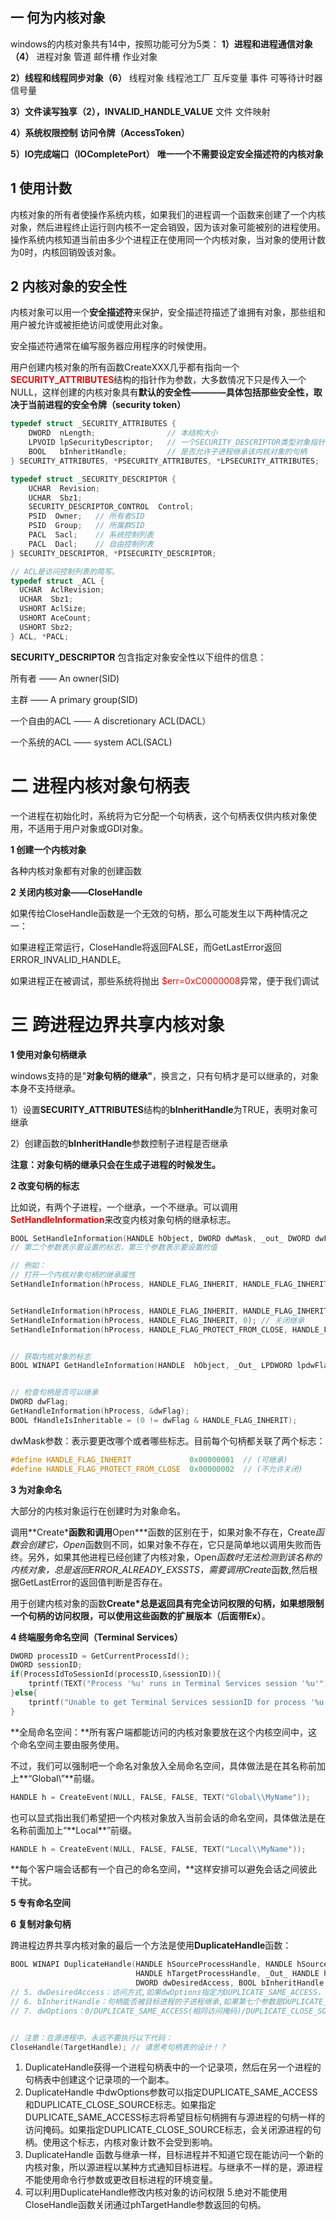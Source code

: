 ## 一 何为内核对象
windows的内核对象共有14中，按照功能可分为5类：
**1）进程和进程通信对象（4）**
  进程对象  管道 邮件槽  作业对象

**2）线程和线程同步对象（6）**
  线程对象 线程池工厂 互斥变量 事件 可等待计时器 信号量

**3）文件读写独享（2），INVALID_HANDLE_VALUE**
  文件 文件映射

**4）系统权限控制**
**访问令牌（AccessToken）**

**5）IO完成端口（IOCompletePort）**
**唯一一个不需要设定安全描述符的内核对象**

## 1 使用计数

内核对象的所有者使操作系统内核，如果我们的进程调一个函数来创建了一个内核对象，然后进程终止运行则内核不一定会销毁，因为该对象可能被别的进程使用。操作系统内核知道当前由多少个进程正在使用同一个内核对象，当对象的使用计数为0时，内核回销毁该对象。

## 2 内核对象的安全性

内核对象可以用一个**安全描述符**来保护，安全描述符描述了谁拥有对象，那些组和用户被允许或被拒绝访问或使用此对象。

安全描述符通常在编写服务器应用程序的时候使用。

用户创建内核对象的所有函数CreateXXX几乎都有指向一个<font color=red>**SECURITY_ATTRIBUTES**</font>结构的指针作为参数，大多数情况下只是传入一个NULL，这样创建的内核对象具有**默认的安全性————具体包括那些安全性，取决于当前进程的安全令牌（security token）**

```c
typedef struct _SECURITY_ATTRIBUTES {
    DWORD  nLength;                // 本结构大小
    LPVOID lpSecurityDescriptor;   // 一个SECURITY_DESCRIPTOR类型对象指针
    BOOL   bInheritHandle;         // 是否允许子进程继承该内核对象的句柄
} SECURITY_ATTRIBUTES, *PSECURITY_ATTRIBUTES, *LPSECURITY_ATTRIBUTES;

typedef struct _SECURITY_DESCRIPTOR {
    UCHAR  Revision;
    UCHAR  Sbz1;
    SECURITY_DESCRIPTOR_CONTROL  Control;
    PSID  Owner;   // 所有者SID
    PSID  Group;   // 所属群SID
    PACL  Sacl;    // 系统控制列表
    PACL  Dacl;    // 自由控制列表
} SECURITY_DESCRIPTOR, *PISECURITY_DESCRIPTOR;

// ACL是访问控制列表的简写。
typedef struct _ACL {
  UCHAR  AclRevision;
  UCHAR  Sbz1;
  USHORT AclSize;
  USHORT AceCount;
  USHORT Sbz2;
} ACL, *PACL;
```

**SECURITY_DESCRIPTOR** 包含指定对象安全性以下组件的信息：

所有者 —— An owner(SID)

主群 —— A primary group(SID)

一个自由的ACL —— A discretionary ACL(DACL）

一个系统的ACL —— system ACL(SACL)

# 二 进程内核对象句柄表

一个进程在初始化时，系统将为它分配一个句柄表，这个句柄表仅供内核对象使用，不适用于用户对象或GDI对象。

**1 创建一个内核对象**

各种内核对象都有对象的创建函数



**2 关闭内核对象——CloseHandle**

如果传给CloseHandle函数是一个无效的句柄，那么可能发生以下两种情况之一：

如果进程正常运行，CloseHandle将返回FALSE，而GetLastError返回ERROR_INVALID_HANDLE。

如果进程正在被调试，那些系统将抛出<font color=red> $err=0xC0000008</font>异常，便于我们调试

# 三 跨进程边界共享内核对象

**1 使用对象句柄继承**

windows支持的是"**对象句柄的继承"**，换言之，只有句柄才是可以继承的，对象本身不支持继承。

1）设置**SECURITY_ATTRIBUTES**结构的**bInheritHandle**为TRUE，表明对象可继承

2）创建函数的**bInheritHandle**参数控制子进程是否继承

**注意：对象句柄的继承只会在生成子进程的时候发生。**



**2 改变句柄的标志**

比如说，有两个子进程，一个继承，一个不继承。可以调用<font color=red>**SetHandleInformation**</font>来改变内核对象句柄的继承标志。

```c
BOOL SetHandleInformation(HANDLE hObject, DWORD dwMask, _out_ DWORD dwFlags);
// 第二个参数表示要设置的标志，第三个参数表示要设置的值

// 例如：
// 打开一个内核对象句柄的继承属性
SetHandleInformation(hProcess, HANDLE_FLAG_INHERIT, HANDLE_FLAG_INHERIT);


SetHandleInformation(hProcess, HANDLE_FLAG_INHERIT, HANDLE_FLAG_INHERIT); // 允许进程被继承
SetHandleInformation(hProcess, HANDLE_FLAG_INHERIT, 0); // 关闭继承
SetHandleInformation(hProcess, HANDLE_FLAG_PROTECT_FROM_CLOSE, HANDLE_FLAG_PROTECT_FROM_CLOSE); // 不允许关闭


// 获取内核对象的标志
BOOL WINAPI GetHandleInformation(HANDLE  hObject, _Out_ LPDWORD lpdwFlags);


// 检查句柄是否可以继承
DWORD dwFlag;
GetHandleInformation(hProcess, &dwFlag);
BOOL fHandleIsInheritable = (0 != dwFlag & HANDLE_FLAG_INHERIT);
```

dwMask参数：表示要更改哪个或者哪些标志。目前每个句柄都关联了两个标志：

```c
#define HANDLE_FLAG_INHERIT             0x00000001  // (可继承)
#define HANDLE_FLAG_PROTECT_FROM_CLOSE  0x00000002  // (不允许关闭)
```



**3 为对象命名**

大部分的内核对象运行在创建时为对象命名。

调用**Create\***函数和调用**Open\***函数的区别在于，如果对象不存在，Create*函数会创建它，Open*函数则不同，如果对象不存在，它只是简单地以调用失败而告终。另外，如果其他进程已经创建了内核对象，Open*函数时无法检测到该名称的内核对象，总是返回ERROR_ALREADY_EXSSTS，需要调用Create*函数,然后根据GetLastError的返回值判断是否存在。

用于创建内核对象的函数**Create\***总是返回具有完全访问权限的句柄，如果想限制一个句柄的访问权限，可以使用这些函数的**扩展版本（后面带Ex）**。



**4 终端服务命名空间（Terminal Services）**

```c
DWORD processID = GetCurrentProcessId();
DWORD sessionID;
if(ProcessIdToSessionId(processID,&sessionID)){
    tprintf(TEXT("Process '%u' runs in Terminal Services session '%u'"),processID, sessionID);
}else{
    tprintf("Unable to get Terminal Services sessionID for process '%u'"),processID);
}
```

**全局命名空间：**所有客户端都能访问的内核对象要放在这个内核空间中，这个命名空间主要由服务使用。

不过，我们可以强制吧一个命名对象放入全局命名空间，具体做法是在其名称前加上**“Global\”**前缀。

```c
HANDLE h = CreateEvent(NULL, FALSE, FALSE, TEXT("Global\\MyName"));
```

也可以显式指出我们希望把一个内核对象放入当前会话的命名空间，具体做法是在名称前面加上“**Local\**”前缀。

```c
HANDLE h = CreateEvent(NULL, FALSE, FALSE, TEXT("Local\\MyName"));
```

**每个客户端会话都有一个自己的命名空间，**这样安排可以避免会话之间彼此干扰。



**5 专有命名空间**



**6 复制对象句柄**

跨进程边界共享内核对象的最后一个方法是使用**DuplicateHandle**函数：

```c
BOOL WINAPI DuplicateHandle(HANDLE hSourceProcessHandle, HANDLE hSourceHandle, 
                            HANDLE hTargetProcessHandle, _Out_ HANDLE hTargetHandle,
                            DWORD dwDesiredAccess, BOOL bInheritHandle, DWORD dwOptions); 
// 5. dwDesiredAccess：访问方式,如果dwOptions指定为DUPLICATE_SAME_ACCESS，该参数忽略。
// 6. bInheritHandle：句柄能否被目标进程的子进程继承,如果第七个参数是DUPLICATE_SAME_ACCESS flag标志，那么这个参数将被忽略
// 7. dwOptions：0/DUPLICATE_SAME_ACCESS(相同访问掩码)/DUPLICATE_CLOSE_SOURCE(关闭源进程的句柄)，如果指定DUPLICATE_SAME_ACCESS，那将忽略dwDesiredAccess参数的值


// 注意：在源进程中，永远不要执行以下代码：
CloseHandle(TargetHandle); // 请思考句柄表的设计！？
```

1. DuplicateHandle获得一个进程句柄表中的一个记录项，然后在另一个进程的句柄表中创建这个记录项的一个副本。   
2. DuplicateHandle 中dwOptions参数可以指定DUPLICATE_SAME_ACCESS和DUPLICATE_CLOSE_SOURCE标志。如果指定DUPLICATE_SAME_ACCESS标志将希望目标句柄拥有与源进程的句柄一样的访问掩码。如果指定DUPLICATE_CLOSE_SOURCE标志，会关闭源进程的句柄。使用这个标志，内核对象计数不会受到影响。   
3. DuplicateHandle 函数与继承一样，目标进程并不知道它现在能访问一个新的内核对象，所以源进程以某种方式通知目标进程。与继承不一样的是，源进程不能使用命令行参数或更改目标进程的环境变量。   
4. 可以利用DuplicateHandle修改内核对象的访问权限 5.绝对不能使用CloseHandle函数关闭通过phTargetHandle参数返回的句柄。  